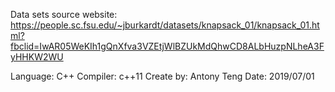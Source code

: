 Data sets source website: 
https://people.sc.fsu.edu/~jburkardt/datasets/knapsack_01/knapsack_01.html?fbclid=IwAR05WeKIh1gQnXfva3VZEtjWlBZUkMdQhwCD8ALbHuzpNLheA3FyHHKW2WU

Language: C++ 
Compiler: c++11
Create by: Antony Teng
Date: 2019/07/01